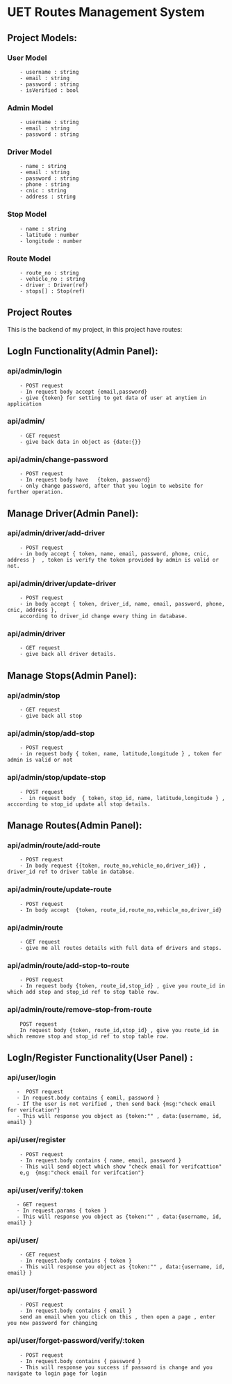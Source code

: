 
# UET Routes Management System

## Project  Models:

### User Model

        - username : string
        - email : string
        - password : string
        - isVerified : bool

### Admin Model

        - username : string
        - email : string
        - password : string

### Driver Model

        - name : string
        - email : string
        - password : string
        - phone : string
        - cnic : string
        - address : string

### Stop Model

        - name : string
        - latitude : number
        - longitude : number
### Route Model

        - route_no : string
        - vehicle_no : string
        - driver : Driver(ref)
        - stops[] : Stop(ref)







## Project Routes 
This is the backend of my project, in this project have routes:

## LogIn Functionality(Admin Panel):

### api/admin/login

        - POST request
        - In request body accept {email,password}
        - give {token} for setting to get data of user at anytiem in application

### api/admin/

        - GET request
        - give back data in object as {date:{}}
 
### api/admin/change-password

        - POST request
        - In request body have   {token, password}
        - only change password, after that you login to website for further operation.

## Manage Driver(Admin Panel):

### api/admin/driver/add-driver

        - POST request
        - in body accept { token, name, email, password, phone, cnic, address }  , token is verify the token provided by admin is valid or not.

### api/admin/driver/update-driver

        - POST request
        - in body accept { token, driver_id, name, email, password, phone, cnic, address },
        according to driver_id change every thing in database.

###  api/admin/driver

        - GET request
        - give back all driver details.


## Manage Stops(Admin Panel):

### api/admin/stop

        - GET request
        - give back all stop 

### api/admin/stop/add-stop

        - POST request
        - in request body { token, name, latitude,longitude } , token for admin is valid or not

### api/admin/stop/update-stop

        - POST request
        -  in request body  { token, stop_id, name, latitude,longitude } , acccording to stop_id update all stop details.


## Manage Routes(Admin Panel):

### api/admin/route/add-route

        - POST request
        - In body request {{token, route_no,vehicle_no,driver_id}} , driver_id ref to driver table in databse.

### api/admin/route/update-route

        - POST request
        - In body accept  {token, route_id,route_no,vehicle_no,driver_id} 

### api/admin/route

        - GET request
        - give me all routes details with full data of drivers and stops.

### api/admin/route/add-stop-to-route

        - POST request
        - In request body {token, route_id,stop_id} , give you route_id in which add stop and stop_id ref to stop table row.

### api/admin/route/remove-stop-from-route

        POST request
        In request body {token, route_id,stop_id} , give you route_id in which remove stop and stop_id ref to stop table row.



## LogIn/Register Functionality(User Panel) :

### api/user/login 

       -  POST request
       - In request.body contains { eamil, password }
       - If the user is not verified , then send back {msg:"check email for verifcation"}
       - This will response you object as {token:"" , data:{username, id, email} }

### api/user/register

        - POST request
        - In request.body contains { name, email, password }
        - This will send object which show "check email for verifcattion"
        e,g  {msg:"check email for verifcation"}

### api/user/verify/:token

       - GET request 
       - In request.params { token }
       - This will response you object as {token:"" , data:{username, id, email} }

### api/user/

        - GET request 
        - In request.body contains { token }
        - This will response you object as {token:"" , data:{username, id, email} }

### api/user/forget-password

        - POST request
        - In request.body contains { email }
        send an email when you click on this , then open a page , enter you new password for changing

### api/user/forget-password/verify/:token

        - POST request
        - In request.body contains { password } 
        - This will response you success if password is change and you navigate to login page for login

    



